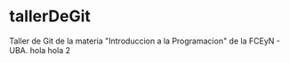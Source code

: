 # tallerDeGit

Taller de Git de la materia "Introduccion a la Programacion" de la FCEyN - UBA.
hola
hola 2